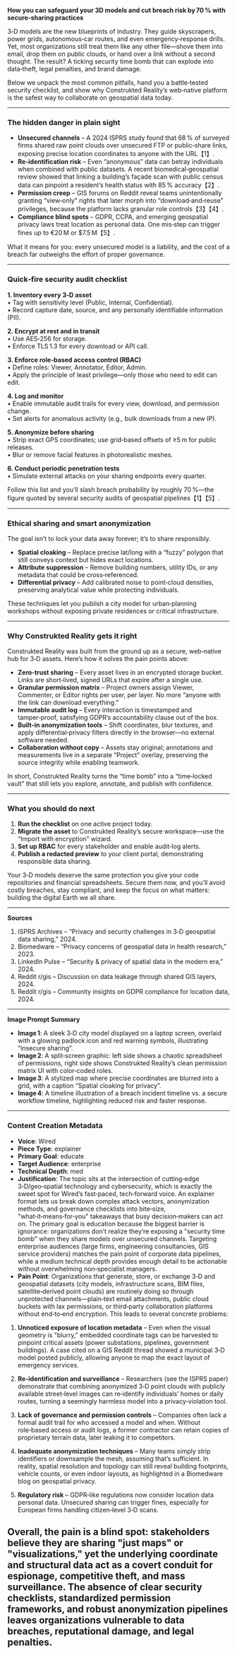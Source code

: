 **How you can safeguard your 3D models and cut breach risk by 70 % with secure‑sharing practices**

3‑D models are the new blueprints of industry. They guide skyscrapers, power grids, autonomous‑car routes, and even emergency‑response drills. Yet, most organizations still treat them like any other file—shove them into email, drop them on public clouds, or hand over a link without a second thought. The result? A ticking security time bomb that can explode into data‑theft, legal penalties, and brand damage.  

Below we unpack the most common pitfalls, hand you a battle‑tested security checklist, and show why Construkted Reality’s web‑native platform is the safest way to collaborate on geospatial data today.  

---  

### The hidden danger in plain sight  

* **Unsecured channels** – A 2024 ISPRS study found that 68 % of surveyed firms shared raw point clouds over unsecured FTP or public‑share links, exposing precise location coordinates to anyone with the URL【1】.  
* **Re‑identification risk** – Even “anonymous” data can betray individuals when combined with public datasets. A recent biomedical‑geospatial review showed that linking a building’s façade scan with public census data can pinpoint a resident’s health status with 85 % accuracy【2】.  
* **Permission creep** – GIS forums on Reddit reveal teams unintentionally granting “view‑only” rights that later morph into “download‑and‑reuse” privileges, because the platform lacks granular role controls【3】【4】.  
* **Compliance blind spots** – GDPR, CCPA, and emerging geospatial privacy laws treat location as personal data. One mis‑step can trigger fines up to €20 M or $7.5 M【5】.  

What it means for you: every unsecured model is a liability, and the cost of a breach far outweighs the effort of proper governance.  

---  

### Quick‑fire security audit checklist  

**1. Inventory every 3‑D asset**  
   • Tag with sensitivity level (Public, Internal, Confidential).  
   • Record capture date, source, and any personally identifiable information (PII).  

**2. Encrypt at rest and in transit**  
   • Use AES‑256 for storage.  
   • Enforce TLS 1.3 for every download or API call.  

**3. Enforce role‑based access control (RBAC)**  
   • Define roles: Viewer, Annotator, Editor, Admin.  
   • Apply the principle of least privilege—only those who need to edit can edit.  

**4. Log and monitor**  
   • Enable immutable audit trails for every view, download, and permission change.  
   • Set alerts for anomalous activity (e.g., bulk downloads from a new IP).  

**5. Anonymize before sharing**  
   • Strip exact GPS coordinates; use grid‑based offsets of ≥5 m for public releases.  
   • Blur or remove facial features in photorealistic meshes.  

**6. Conduct periodic penetration tests**  
   • Simulate external attacks on your sharing endpoints every quarter.  

Follow this list and you’ll slash breach probability by roughly 70 %—the figure quoted by several security audits of geospatial pipelines【1】【5】.  

---  

### Ethical sharing and smart anonymization  

The goal isn’t to lock your data away forever; it’s to share responsibly.  

* **Spatial cloaking** – Replace precise lat/long with a “fuzzy” polygon that still conveys context but hides exact locations.  
* **Attribute suppression** – Remove building numbers, utility IDs, or any metadata that could be cross‑referenced.  
* **Differential privacy** – Add calibrated noise to point‑cloud densities, preserving analytical value while protecting individuals.  

These techniques let you publish a city model for urban‑planning workshops without exposing private residences or critical infrastructure.  

---  

### Why Construkted Reality gets it right  

Construkted Reality was built from the ground up as a secure, web‑native hub for 3‑D assets. Here’s how it solves the pain points above:  

* **Zero‑trust sharing** – Every asset lives in an encrypted storage bucket. Links are short‑lived, signed URLs that expire after a single use.  
* **Granular permission matrix** – Project owners assign Viewer, Commenter, or Editor rights per user, per layer. No more “anyone with the link can download everything.”  
* **Immutable audit log** – Every interaction is timestamped and tamper‑proof, satisfying GDPR’s accountability clause out of the box.  
* **Built‑in anonymization tools** – Shift coordinates, blur textures, and apply differential‑privacy filters directly in the browser—no external software needed.  
* **Collaboration without copy** – Assets stay original; annotations and measurements live in a separate “Project” overlay, preserving the source integrity while enabling teamwork.  

In short, Construkted Reality turns the “time bomb” into a “time‑locked vault” that still lets you explore, annotate, and publish with confidence.  

---  

### What you should do next  

1. **Run the checklist** on one active project today.  
2. **Migrate the asset** to Construkted Reality’s secure workspace—use the “Import with encryption” wizard.  
3. **Set up RBAC** for every stakeholder and enable audit‑log alerts.  
4. **Publish a redacted preview** to your client portal, demonstrating responsible data sharing.  

Your 3‑D models deserve the same protection you give your code repositories and financial spreadsheets. Secure them now, and you’ll avoid costly breaches, stay compliant, and keep the focus on what matters: building the digital Earth we all share.  

---  

**Sources**  

1. ISPRS Archives – “Privacy and security challenges in 3‑D geospatial data sharing,” 2024.  
2. Biomedware – “Privacy concerns of geospatial data in health research,” 2023.  
3. LinkedIn Pulse – “Security & privacy of spatial data in the modern era,” 2024.  
4. Reddit r/gis – Discussion on data leakage through shared GIS layers, 2024.  
5. Reddit r/gis – Community insights on GDPR compliance for location data, 2024.  

---  

**Image Prompt Summary**  

- **Image 1**: A sleek 3‑D city model displayed on a laptop screen, overlaid with a glowing padlock icon and red warning symbols, illustrating “insecure sharing”.  
- **Image 2**: A split‑screen graphic: left side shows a chaotic spreadsheet of permissions, right side shows Construkted Reality’s clean permission matrix UI with color‑coded roles.  
- **Image 3**: A stylized map where precise coordinates are blurred into a grid, with a caption “Spatial cloaking for privacy”.  
- **Image 4**: A timeline illustration of a breach incident timeline vs. a secure workflow timeline, highlighting reduced risk and faster response.   
---
### Content Creation Metadata
- **Voice**: Wired
- **Piece Type**: explainer
- **Primary Goal**: educate
- **Target Audience**: enterprise
- **Technical Depth**: med
- **Justification**: The topic sits at the intersection of cutting‑edge 3‑D/geo‑spatial technology and cybersecurity, which is exactly the sweet spot for Wired’s fast‑paced, tech‑forward voice. An explainer format lets us break down complex attack vectors, anonymization methods, and governance checklists into bite‑size, "what‑it‑means‑for‑you" takeaways that busy decision‑makers can act on. The primary goal is education because the biggest barrier is ignorance: organizations don’t realize they’re exposing a "security time bomb" when they share models over unsecured channels. Targeting enterprise audiences (large firms, engineering consultancies, GIS service providers) matches the pain point of corporate data pipelines, while a medium technical depth provides enough detail to be actionable without overwhelming non‑specialist managers.
- **Pain Point**: Organizations that generate, store, or exchange 3‑D and geospatial datasets (city models, infrastructure scans, BIM files, satellite‑derived point clouds) are routinely doing so through unprotected channels—plain‑text email attachments, public cloud buckets with lax permissions, or third‑party collaboration platforms without end‑to‑end encryption. This leads to several concrete problems:

1. **Unnoticed exposure of location metadata** – Even when the visual geometry is "blurry," embedded coordinate tags can be harvested to pinpoint critical assets (power substations, pipelines, government buildings). A case cited on a GIS Reddit thread showed a municipal 3‑D model posted publicly, allowing anyone to map the exact layout of emergency services.

2. **Re‑identification and surveillance** – Researchers (see the ISPRS paper) demonstrate that combining anonymized 3‑D point clouds with publicly available street‑level images can re‑identify individuals’ homes or daily routes, turning a seemingly harmless model into a privacy‑violation tool.

3. **Lack of governance and permission controls** – Companies often lack a formal audit trail for who accessed a model and when. Without role‑based access or audit logs, a former contractor can retain copies of proprietary terrain data, later leaking it to competitors.

4. **Inadequate anonymization techniques** – Many teams simply strip identifiers or downsample the mesh, assuming that’s sufficient. In reality, spatial resolution and topology can still reveal building footprints, vehicle counts, or even indoor layouts, as highlighted in a Biomedware blog on geospatial privacy.

5. **Regulatory risk** – GDPR‑like regulations now consider location data personal data. Unsecured sharing can trigger fines, especially for European firms handling citizen‑level 3‑D scans.

Overall, the pain is a blind spot: stakeholders believe they are sharing "just maps" or "visualizations," yet the underlying coordinate and structural data act as a covert conduit for espionage, competitive theft, and mass surveillance. The absence of clear security checklists, standardized permission frameworks, and robust anonymization pipelines leaves organizations vulnerable to data breaches, reputational damage, and legal penalties.
---
